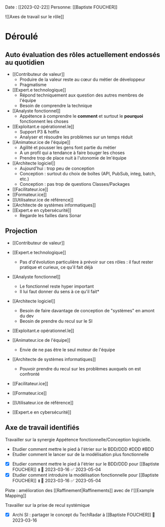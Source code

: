 Date : [[2023-02-22]]
Personne: [[Baptiste FOUCHER]]

![[Axes de travail sur le rôle]]
# Déroulé


## Auto évaluation des rôles actuellement endossés au quotidien

- [[Contributeur de valeur]]
	- Produire de la valeur reste au cœur du métier de développeur
	- Pragmatisme
- [[Expert.e technologique]]
	- Répond techniquement aux question des autres membres de l'équipe
	- Besoin de comprendre la technique
- [[Analyste fonctionnel]]
	- Appétence à comprendre le **comment** et surtout le **pourquoi** fonctionnent les choses
- [[Exploitant.e opérationnel.le]]
	- Support P3 & hotfix
	- Analyser et résoudre les problèmes sur un temps réduit
- [[Animateur.ice de l'équipe]]
	- Agilité et pousser les gens font partie du métier
	- A un profil qui a tendance à faire bouger les choses
	- Prendre trop de place nuit à l'utonomie de lm'équipe
- [[Architecte logiciel]]
	- Aujourd'hui : trop peu de conception
	- Conception : surtout du choix de boîtes (API, PubSub, integ, batch, etc.)
	- Conception : pas trop de questions Classes/Packages
- [[Facilitateur.ice]]
- [[Formateur.ice]]
- [[Utilisateur.ice de référence]]
- [[Architecte de systèmes informatiques]]
- [[Expert.e en cybersécurité]]
	- Regarde les failles dans Sonar

## Projection
- [[Contributeur de valeur]]
- [[Expert.e technologique]]
	- Pas d'd'évolution particulière à prévoir sur ces rôles : il faut rester pratique et curieux, ce qu'il fait déjà
- [[Analyste fonctionnel]]
	- Le fonctionnel reste hyper important
	- Il lui faut donner du sens à ce qu'il fait*
- [[Architecte logiciel]]
	- Besoin de faire davantage de conception de "systèmes" en amont du dev
	- Beosin de prendre du recul sur le SI
- [[Exploitant.e opérationnel.le]]
- [[Animateur.ice de l'équipe]]
	- Envie de ne pas être le seul moteur de l'équipe
- [[Architecte de systèmes informatiques]]
	- Pouvoir prendre du recul sur les problèmes auxquels on est confronté

- [[Facilitateur.ice]]
- [[Formateur.ice]]
- [[Utilisateur.ice de référence]]
- [[Expert.e en cybersécurité]]

## Axe de travail identifiés

Travailler sur la synergie Appétence fonctionnelle/Conception logicielle.
- Etudier comment mettre le pied à l'étrier sur le BDD/DDD  #DDD #BDD 
- Etudier comment le lancer sur de la modélisation plus fonctionnelle
- [x] Etudier comment mettre le pied à l'étrier sur le BDD/DDD pour [[Baptiste FOUCHER]] ⏫ 📅 2023-03-16 ✅ 2023-05-04
- [x] Etudier comment introduire la modélisation fonctionnelle pour [[Baptiste FOUCHER]] ⏫ 📅 2023-03-16 ✅ 2023-05-04

Piste : amélioration des [[Raffinement|Raffinements]] avec de l'[[Example Mapping]]

Travailler sur la prise de recul systémique
- [x] Archi SI : partager le concept du TechRadar à [[Baptiste FOUCHER]] 📅 2023-03-16

